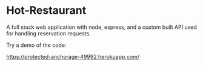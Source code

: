 # Hot-Restaurant

A full stack web application with node, express, and a custom built API used for handling reservation requests.

Try a demo of the code:

https://protected-anchorage-49992.herokuapp.com/